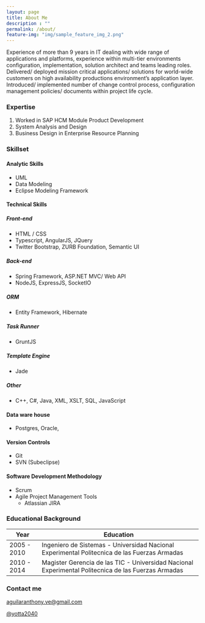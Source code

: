 ```yaml
---
layout: page
title: About Me
description : ""
permalink: /about/
feature-img: "img/sample_feature_img_2.png"
---
```



Experience of more than 9 years in IT dealing with wide range of applications and platforms, experience within multi-tier environments configuration, implementation, solution architect and teams leading roles. Delivered/ deployed mission critical applications/ solutions for world-wide customers on high availability productions environment’s application layer. Introduced/ implemented number of change control process, configuration management policies/ documents within project life cycle.

### Expertise

1. Worked in SAP HCM Module Product Development
2. System Analysis and Design
3. Business Design in Enterprise Resource Planning

### Skillset

#### Analytic Skills

- UML
- Data Modeling
- Eclipse Modeling Framework

#### Technical Skills

##### Front-end

- HTML / CSS
- Typescript, AngularJS, JQuery
- Twitter Bootstrap, ZURB Foundation, Semantic UI

##### Back-end

- Spring Framework, ASP.NET MVC/ Web API
- NodeJS, ExpressJS, SocketIO

##### ORM

- Entity Framework, Hibernate

##### Task Runner

- GruntJS

##### Template Engine

- Jade

##### Other

- C++, C#, Java, XML, XSLT, SQL, JavaScript

#### Data ware house

- Postgres, Oracle, 

#### Version Controls
- Git 
- SVN (Subeclipse)

#### Software Development Methodology

- Scrum
- Agile Project Management Tools 
    - Atlassian JIRA


### Educational Background

| Year  | Education |
| ------------- | ------------- |
| 2005 - 2010 | Ingeniero de Sistemas - Universidad Nacional Experimental Politecnica de las Fuerzas Armadas |
| 2010 - 2014 | Magister Gerencia de las TIC - Universidad Nacional Experimental Politecnica de las Fuerzas Armadas |



### Contact me

[aguilaranthony.ve@gmail.com](mailto:aguilaranthony.ve@gmail.com)

[@yotta2040](https://twitter.com/yotta2040)
